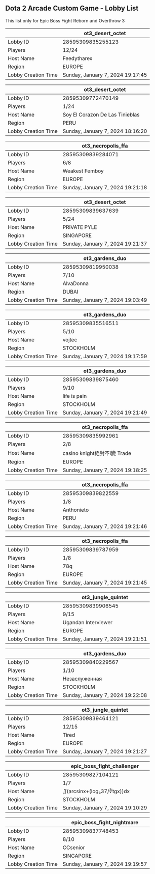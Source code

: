 ## Dota 2 Arcade Custom Game - Lobby List

This list only for Epic Boss Fight Reborn and Overthrow 3

|  | ot3_desert_octet |
| ------ | ------ |
| Lobby ID | 28595309835255123 |
| Players | 12/24 |
| Host Name | Feedytharex |
| Region | EUROPE |
| Lobby Creation Time | Sunday, January 7, 2024 19:17:45 |


|  | ot3_desert_octet |
| ------ | ------ |
| Lobby ID | 28595309772470149 |
| Players | 1/24 |
| Host Name | Soy El Corazon De Las Tinieblas |
| Region | PERU |
| Lobby Creation Time | Sunday, January 7, 2024 18:16:20 |


|  | ot3_necropolis_ffa |
| ------ | ------ |
| Lobby ID | 28595309839284071 |
| Players | 6/8 |
| Host Name | Weakest Femboy |
| Region | EUROPE |
| Lobby Creation Time | Sunday, January 7, 2024 19:21:18 |


|  | ot3_desert_octet |
| ------ | ------ |
| Lobby ID | 28595309839637639 |
| Players | 5/24 |
| Host Name | PRIVATE PYLE |
| Region | SINGAPORE |
| Lobby Creation Time | Sunday, January 7, 2024 19:21:37 |


|  | ot3_gardens_duo |
| ------ | ------ |
| Lobby ID | 28595309819950038 |
| Players | 7/10 |
| Host Name | AlvaDonna |
| Region | DUBAI |
| Lobby Creation Time | Sunday, January 7, 2024 19:03:49 |


|  | ot3_gardens_duo |
| ------ | ------ |
| Lobby ID | 28595309835516511 |
| Players | 5/10 |
| Host Name | vojtec |
| Region | STOCKHOLM |
| Lobby Creation Time | Sunday, January 7, 2024 19:17:59 |


|  | ot3_gardens_duo |
| ------ | ------ |
| Lobby ID | 28595309839875460 |
| Players | 9/10 |
| Host Name | life is pain |
| Region | STOCKHOLM |
| Lobby Creation Time | Sunday, January 7, 2024 19:21:49 |


|  | ot3_necropolis_ffa |
| ------ | ------ |
| Lobby ID | 28595309835992961 |
| Players | 2/8 |
| Host Name | casino knight絕對不i變 Trade |
| Region | EUROPE |
| Lobby Creation Time | Sunday, January 7, 2024 19:18:25 |


|  | ot3_necropolis_ffa |
| ------ | ------ |
| Lobby ID | 28595309839822559 |
| Players | 1/8 |
| Host Name | Anthonieto |
| Region | PERU |
| Lobby Creation Time | Sunday, January 7, 2024 19:21:46 |


|  | ot3_necropolis_ffa |
| ------ | ------ |
| Lobby ID | 28595309839787959 |
| Players | 1/8 |
| Host Name | 78q |
| Region | EUROPE |
| Lobby Creation Time | Sunday, January 7, 2024 19:21:45 |


|  | ot3_jungle_quintet |
| ------ | ------ |
| Lobby ID | 28595309839906545 |
| Players | 9/15 |
| Host Name | Ugandan Interviewer |
| Region | EUROPE |
| Lobby Creation Time | Sunday, January 7, 2024 19:21:51 |


|  | ot3_gardens_duo |
| ------ | ------ |
| Lobby ID | 28595309840229567 |
| Players | 1/10 |
| Host Name | Незаслуженная |
| Region | STOCKHOLM |
| Lobby Creation Time | Sunday, January 7, 2024 19:22:08 |


|  | ot3_jungle_quintet |
| ------ | ------ |
| Lobby ID | 28595309839464121 |
| Players | 12/15 |
| Host Name | Tired |
| Region | EUROPE |
| Lobby Creation Time | Sunday, January 7, 2024 19:21:27 |


|  | epic_boss_fight_challenger |
| ------ | ------ |
| Lobby ID | 28595309827104121 |
| Players | 1/7 |
| Host Name | ∬(arcsinx+(log₃37/∛tgx))dx |
| Region | STOCKHOLM |
| Lobby Creation Time | Sunday, January 7, 2024 19:10:29 |


|  | epic_boss_fight_nightmare |
| ------ | ------ |
| Lobby ID | 28595309837748453 |
| Players | 8/10 |
| Host Name | CCsenior |
| Region | SINGAPORE |
| Lobby Creation Time | Sunday, January 7, 2024 19:19:57 |


